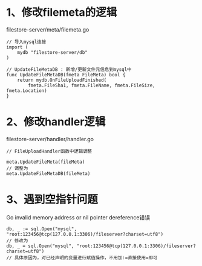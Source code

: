 # 1、修改filemeta的逻辑

filestore-server/meta/filemeta.go

```golang
// 导入mysql连接
import (
	mydb "filestore-server/db"
)

// UpdateFileMetaDB : 新增/更新文件元信息到mysql中
func UpdateFileMetaDB(fmeta FileMeta) bool {
	return mydb.OnFileUploadFinished(
		fmeta.FileSha1, fmeta.FileName, fmeta.FileSize, fmeta.Location)
}
```

# 2、修改handler逻辑

filestore-server/handler/handler.go

```golang
// FileUploadHandler函数中逻辑调整

meta.UpdateFileMeta(fileMeta)
// 调整为
meta.UpdateFileMetaDB(fileMeta)
```
# 3、遇到空指针问题

Go invalid memory address or nil pointer dereference错误

```golang
db, _ := sql.Open("mysql", "root:123456@tcp(127.0.0.1:3306)/fileserver?charset=utf8")
// 修改为
db, _ = sql.Open("mysql", "root:123456@tcp(127.0.0.1:3306)/fileserver?charset=utf8")
// 具体原因为，对已经声明的变量进行赋值操作，不用加:=直接使用=即可
```